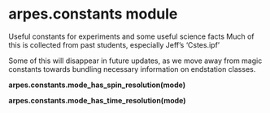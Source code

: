 arpes.constants module
======================

Useful constants for experiments and some useful science facts Much of
this is collected from past students, especially Jeff’s ‘Cstes.ipf’

Some of this will disappear in future updates, as we move away from
magic constants towards bundling necessary information on endstation
classes.

**arpes.constants.mode\_has\_spin\_resolution(mode)**

**arpes.constants.mode\_has\_time\_resolution(mode)**
